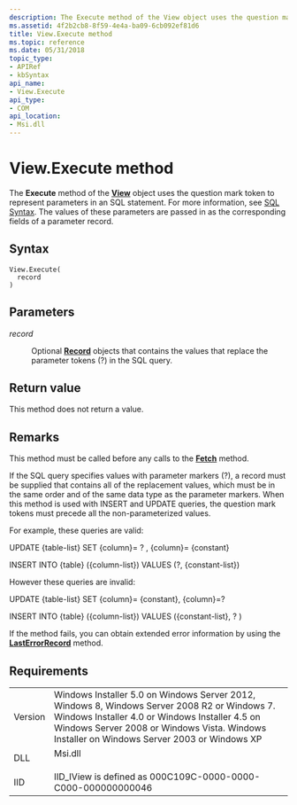 ```yaml
---
description: The Execute method of the View object uses the question mark token to represent parameters in an SQL statement. For more information, see SQL Syntax. The values of these parameters are passed in as the corresponding fields of a parameter record.
ms.assetid: 4f2b2cb8-8f59-4e4a-ba09-6cb092ef81d6
title: View.Execute method
ms.topic: reference
ms.date: 05/31/2018
topic_type: 
- APIRef
- kbSyntax
api_name: 
- View.Execute
api_type: 
- COM
api_location: 
- Msi.dll
---
```


# View.Execute method

The **Execute** method of the [**View**](view-object.md) object uses the question mark token to represent parameters in an SQL statement. For more information, see [SQL Syntax](sql-syntax.md). The values of these parameters are passed in as the corresponding fields of a parameter record.

## Syntax


```JScript
View.Execute(
  record
)
```



## Parameters

<dl> <dt>

*record* 
</dt> <dd>

Optional [**Record**](record-object.md) objects that contains the values that replace the parameter tokens (?) in the SQL query.

</dd> </dl>

## Return value

This method does not return a value.

## Remarks

This method must be called before any calls to the [**Fetch**](view-fetch.md) method.

If the SQL query specifies values with parameter markers (?), a record must be supplied that contains all of the replacement values, which must be in the same order and of the same data type as the parameter markers. When this method is used with INSERT and UPDATE queries, the question mark tokens must precede all the non-parameterized values.

For example, these queries are valid:

UPDATE {table-list} SET {column}= ? , {column}= {constant}

INSERT INTO {table} ({column-list}) VALUES (?, {constant-list})

However these queries are invalid:

UPDATE {table-list} SET {column}= {constant}, {column}=?

INSERT INTO {table} ({column-list}) VALUES ({constant-list}, ? )

If the method fails, you can obtain extended error information by using the [**LastErrorRecord**](installer-lasterrorrecord.md) method.

## Requirements



|                    |                                                                                                                                                                                                                                                         |
|--------------------|---------------------------------------------------------------------------------------------------------------------------------------------------------------------------------------------------------------------------------------------------------|
| Version<br/> | Windows Installer 5.0 on Windows Server 2012, Windows 8, Windows Server 2008 R2 or Windows 7. Windows Installer 4.0 or Windows Installer 4.5 on Windows Server 2008 or Windows Vista. Windows Installer on Windows Server 2003 or Windows XP<br/> |
| DLL<br/>     | <dl> <dt>Msi.dll</dt> </dl>                                                                                                                                                                      |
| IID<br/>     | IID\_IView is defined as 000C109C-0000-0000-C000-000000000046<br/>                                                                                                                                                                                |



 

 




